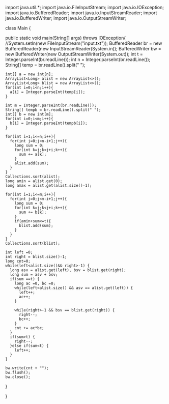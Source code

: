 import java.util.*;
import java.io.FileInputStream;
import java.io.IOException;
import java.io.BufferedReader;
import java.io.InputStreamReader;
import java.io.BufferedWriter;
import java.io.OutputStreamWriter;



class Main {

  public static void main(String[] args) throws IOException{
    //System.setIn(new FileInputStream("input.txt"));
    BufferedReader br = new BufferedReader(new InputStreamReader(System.in));
    BufferedWriter bw = new BufferedWriter(new OutputStreamWriter(System.out));
    int t = Integer.parseInt(br.readLine());
    int n = Integer.parseInt(br.readLine());
    String[] temp = br.readLine().split(" ");
    
    int[] a = new int[n];
    ArrayList<Long> alist = new ArrayList<>();
    ArrayList<Long> blist = new ArrayList<>();
    for(int i=0;i<n;i++){
      a[i] = Integer.parseInt(temp[i]);
    }
    
    int m = Integer.parseInt(br.readLine());
    String[] tempb = br.readLine().split(" ");
    int[] b = new int[m];
    for(int i=0;i<m;i++){
      b[i] = Integer.parseInt(tempb[i]);
    }
    
    for(int i=1;i<=n;i++){
      for(int j=0;j<n-i+1;j++){
        long sum = 0;
        for(int k=j;k<j+i;k++){
          sum += a[k];
        }
        alist.add(sum);
      }
    }
    Collections.sort(alist);
    long amin = alist.get(0);
    long amax = alist.get(alist.size()-1);

    for(int i=1;i<=m;i++){
      for(int j=0;j<m-i+1;j++){
        long sum = 0;
        for(int k=j;k<j+i;k++){
          sum += b[k];
        }
        if(amin+sum<=t){
          blist.add(sum);
        }
      }
    }
    Collections.sort(blist);

    int left =0;
    int right = blist.size()-1;
    long cnt=0;
    while(left<alist.size()&& right>-1) {
      long asv = alist.get(left), bsv = blist.get(right);
      long sum = asv + bsv;
      if(sum ==t) {
        long ac =0, bc =0;
        while(left<alist.size() && asv == alist.get(left)) {
          left++;
          ac++;
        }

        while(right>-1 && bsv == blist.get(right)) {
          right--;
          bc++;
        }
        cnt += ac*bc;
      }
      if(sum>t) {
        right--;
      }else if(sum<t) {
        left++;
      }
    }
    
    bw.write(cnt + "");
    bw.flush();
    bw.close();
  }

}
